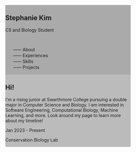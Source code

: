 <!DOCTYPE html>
<html>
<head>
<meta name="viewport" content="width=device-width, initial-scale=1">
<style>
* {
  box-sizing: border-box;
}

html {
  scroll-behavior: smooth;
}

body {background-color: #006100;}


/* Create two unequal columns that floats next to each other */
.column {
  float: left;
  padding: 10px;
}

.left {
  width: 30%;
  color: #FBFAF2;
}

.right {
  width: 70%;
  color: #FBFAF2;
}


/* Clear floats after the columns */
.row:after {
  content: "";
  display: table;
  clear: both;
}

.myclass {
  display: inline-block;
  width: 15%;
  padding: 0%;
}
</style>
</head>
<body>

<div class="row">
  <div class="column left" style="background-color:#aaa;">
    <h2>Stephanie Kim</h2>
    <p>CS and Biology Student</p><br>
     <p style="margin-left: 25px;">
     ⸺ About<br>
     ⸺ Experiences<br>
     ⸺ Skills<br>
     ⸺ Projects
  </div>
  <div class="column right" style="background-color:#bbb;">
    <h2>Hi!</h2>
    <p>I'm a rising junior at Swarthmore College pursuing a double major in Computer Science and Biology. I am interested in Software Engineering, Computational Biology, Machine Learning, and more. Look around my page to learn more about my timeline!</p>
    <p class="myclass">
  Jan 2023 - Present
</p>
<p class="myclass">
  Conservation Biology Lab
</p>
  </div>
</div>

</body>
</html>
